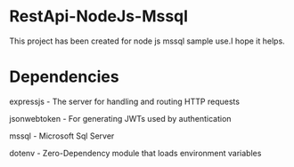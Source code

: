 # RestApi-NodeJs-Mssql

This project has been created for node js mssql sample use.I hope it helps.


# Dependencies

expressjs - The server for handling and routing HTTP requests

jsonwebtoken - For generating JWTs used by authentication

mssql - Microsoft Sql Server

dotenv - Zero-Dependency module that loads environment variables
